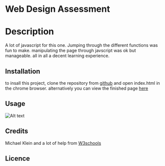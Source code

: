 # Web Design Assessment 

# Description
A lot of javascript for this one. Jumping through the different functions was fun to make. manipulating the page through javscript was ok but manageable. all in all a decent learning experience.

## Installation
to insall this project, clone the repository from [github](https://github.com/b0n3yard/Michael_Klein_Portfolio) and open index.html in the chrome browser. alternatively you can view the finished page [here](https://b0n3yard.github.io/Michael_Klein_Portfolio/)


## Usage
![Alt text]( ./assets/Michael-Klein-Portfolio.png "example")


## Credits
Michael Klein
and a lot of help from [W3schools](https://www.w3schools.com/js/default.asp)

## Licence
